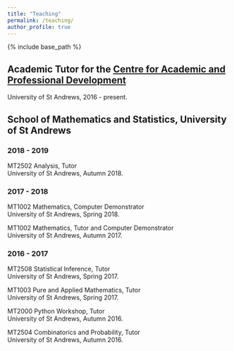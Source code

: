 ```yaml
---
title: "Teaching"
permalink: /teaching/
author_profile: true
---
```

{% include base_path %}

## Academic Tutor for the [Centre for Academic and Professional Development](https://www.st-andrews.ac.uk/capod/)
University of St Andrews, 2016 - present.

## School of Mathematics and Statistics, University of St Andrews

### 2018 - 2019
MT2502 Analysis, Tutor  
University of St Andrews, Autumn 2018.  

### 2017 - 2018
MT1002 Mathematics, Computer Demonstrator  
University of St Andrews, Spring 2018.  

MT1002 Mathematics, Tutor and Computer Demonstrator  
University of St Andrews, Autumn 2017.  

### 2016 - 2017
MT2508 Statistical Inference, Tutor  
University of St Andrews, Spring 2017.  

MT1003 Pure and Applied Mathematics, Tutor  
University of St Andrews, Spring 2017.  

MT2000 Python Workshop, Tutor  
University of St Andrews, Autumn 2016.  

MT2504 Combinatorics and Probability, Tutor  
University of St Andrews, Autumn 2016.  
